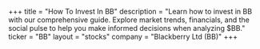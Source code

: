 +++
title = "How To Invest In BB"
description = "Learn how to invest in BB with our comprehensive guide. Explore market trends, financials, and the social pulse to help you make informed decisions when analyzing $BB."
ticker = "BB"
layout = "stocks"
company = "Blackberry Ltd (BB)"
+++

